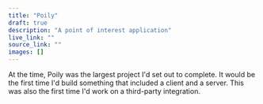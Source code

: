 ```yaml
---
title: "Poily"
draft: true
description: "A point of interest application"
live_link: ""
source_link: ""
images: []
---
```


At the time, Poily was the largest project I'd set out to complete. It would be the first time I'd build something that included a client and a server. This was also the first time I'd work on a third-party integration.
